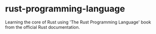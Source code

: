 # rust-programming-language
Learning the core of Rust using 'The Rust Programming Language' book from the official Rust documentation.
